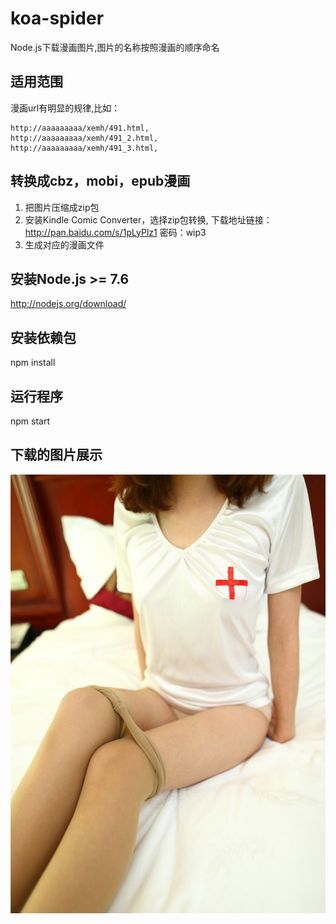 # koa-spider
Node.js下载漫画图片,图片的名称按照漫画的顺序命名
## 适用范围
漫画url有明显的规律,比如：
```
http://aaaaaaaaa/xemh/491.html,
http://aaaaaaaaa/xemh/491_2.html,
http://aaaaaaaaa/xemh/491_3.html,
```
## 转换成cbz，mobi，epub漫画
1. 把图片压缩成zip包
2. 安装Kindle Comic Converter，选择zip包转换,
下载地址链接：http://pan.baidu.com/s/1pLyPlz1 密码：wip3
3. 生成对应的漫画文件

## 安装Node.js >= 7.6
http://nodejs.org/download/
## 安装依赖包
npm install
## 运行程序
npm start

## 下载的图片展示
![美女镇楼](show.jpg)
